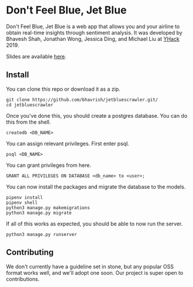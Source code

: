 # Don't Feel Blue, Jet Blue

Don't Feel Blue, Jet Blue is a web app that allows you and your airline to obtain real-time insights through sentiment analysis.
It was developed by Bhavesh Shah, Jonathan Wong, Jessica Ding, and Michael Liu at [YHack](https://yhack.org) 2019.

Slides are available [here](https://docs.google.com/presentation/d/1N0h9pwNU0eqOqePhaHeSEICEfx-Aw9I2nusYy7TcIRc/edit?usp=sharing).

## Install

You can clone this repo or download it as a zip.

```
git clone https://github.com/bhavrish/jetbluescrawler.git/
cd jetbluescrawler
```

Once you've done this, you should create a postgres database. You can do this from the shell.

```
createdb <DB_NAME>
```

You can assign relevant privileges. First enter psql.

```
psql <DB_NAME>
```

You can grant privileges from here.

```
GRANT ALL PRIVILEGES ON DATABASE <db_name> to <user>;
```

You can now install the packages and migrate the database to the models.

```
pipenv install
pipenv shell
python3 manage.py makemigrations
python3 manage.py migrate
```

If all of this works as expected, you should be able to now run the server.

```
python3 manage.py runserver
```

## Contributing

We don't currently have a guideline set in stone, but any popular OSS format works well, and we'll adopt one soon. Our project is super open to contributions.
